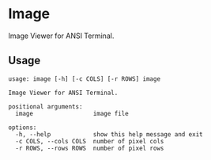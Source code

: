 # Image

Image Viewer for ANSI Terminal.

## Usage

```
usage: image [-h] [-c COLS] [-r ROWS] image

Image Viewer for ANSI Terminal.

positional arguments:
  image                 image file

options:
  -h, --help            show this help message and exit
  -c COLS, --cols COLS  number of pixel cols
  -r ROWS, --rows ROWS  number of pixel rows
```
